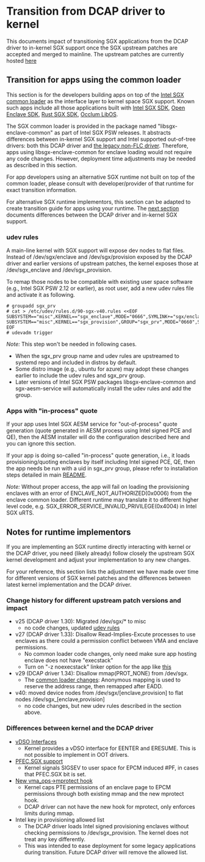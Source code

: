 Transition from DCAP driver to kernel
=====================================

This documents impact of transitioning SGX applications from the DCAP driver to in-kernel SGX support once the SGX upstream patches are accepted and merged to mainline.
The upstream patches are currently hosted [here](https://git.kernel.org/pub/scm/linux/kernel/git/tip/tip.git/log/?h=x86/sgx)

Transition for apps using the common loader
------------------------------------------
This section is for the developers building apps on top of the [Intel SGX common loader](https://github.com/intel/linux-sgx/blob/master/psw/enclave_common/sgx_enclave_common.h) as the interface layer to kernel space SGX support. Known such apps include all those applications built with [Intel SGX SDK](https://github.com/intel/linux-sgx), [Open Enclave SDK](https://github.com/openenclave/openenclave), [Rust SGX SDK](https://github.com/apache/incubator-teaclave-sgx-sdk), [Occlum LibOS](https://github.com/occlum/occlum). 

The SGX common loader is provided in the package named "libsgx-enclave-common" as part of Intel SGX PSW releases. It abstracts differences between in-kernel SGX support and Intel supported out-of-tree drivers: both this DCAP driver and [the legacy non-FLC driver](https://github.com/intel/linux-sgx-driver). Therefore,  apps using libsgx-enclave-common for enclave loading would not require any code changes. However, deployment time adjustments may be needed as described in this section.

For app developers using an alternative SGX runtime not built on top of the common loader, please consult with developer/provider of that runtime for exact transition information.

For alternative SGX runtime implementors, this section can be adapted to create transition guide for apps using your runtime. The [next section](#notes-for-runtime-implementors) documents differences between the DCAP driver and in-kernel SGX support.

### udev rules

A main-line kernel with SGX support will expose dev nodes to flat files.  Instead of /dev/sgx/enclave and /dev/sgx/provision exposed by the DCAP driver and earlier versions of upstream patches, the kernel exposes those at /dev/sgx_enclave and /dev/sgx_provision.

To remap those nodes to be compatible with existing user space software (e.g., Intel SGX PSW 2.12 or earlier), as root user, add a new udev rules file and activate it as following. 

```
# groupadd sgx_prv
# cat > /etc/udev/rules.d/90-sgx-v40.rules <<EOF
SUBSYSTEM=="misc",KERNEL=="sgx_enclave",MODE="0666",SYMLINK+="sgx/enclave"
SUBSYSTEM=="misc",KERNEL=="sgx_provision",GROUP="sgx_prv",MODE="0660",SYMLINK+="sgx/provision"
EOF
# udevadm trigger
```
*Note:* This step won't be needed in following cases. 
- When the sgx_prv group name and udev rules are upstreamed to systemd repo and included in distros by default. 
- Some distro image (e.g., ubuntu for azure) may adopt these changes earlier to include the udev rules and sgx_prv group.
- Later versions of Intel SGX PSW packages libsgx-enclave-common and sgx-aesm-service will automatically install the udev rules and add the group.

### Apps with "in-process" quote

If your app uses Intel SGX AESM service for "out-of-process" quote generation (quote generated in AESM process using Intel signed PCE and QE), then the AESM installer will do the configuration described here and you can ignore this section.

If your app is doing so-called "in-process" quote generation, i.e., it loads provisioning/quoting enclaves by itself including Intel signed PCE, QE, then the app needs be run with a uid in sgx_prv group, please refer to installation steps detailed in main [README](https://github.com/intel/SGXDataCenterAttestationPrimitives/tree/master/driver/linux#launching-an-enclave-with-provision-bit-set).

*Note:* Without proper access, the app will fail on loading the provisioning enclaves with an error of ENCLAVE_NOT_AUTHORIZED(0x0006) from the enclave common loader. Different runtime may translate it to different higher level code, e.g. SGX_ERROR_SERVICE_INVALID_PRIVILEGE(0x4004) in Intel SGX uRTS. 

Notes for runtime implementors
---------------------------------

If you are implementing an SGX runtime directly interacting with kernel or the DCAP driver, you need (likely already) follow closely the upstream SGX kernel development and adjust your implementation to any new changes.

For your reference, this section lists the adjustment we have made over time for different versions of SGX kernel patches and the differences between latest kernel implementation and the DCAP driver.

### Change history for different upstream patch versions and impact

- v25 (DCAP driver 1.30): Migrated /dev/sgx/* to misc
  - no code changes, updated [udev rules](https://github.com/intel/SGXDataCenterAttestationPrimitives/blob/771604d36945bba463e012702da8f306bccc2bf7/driver/linux/10-sgx.rules)
- v27 (DCAP driver 1.33): Disallow Read-Implies-Excute processes to use enclaves as there could a permission conflict between VMA and enclave permissions.
  - No common loader code changes, only need make sure app hosting enclave does not have "execstack"
  - Turn on "-z noexecstack" linker option for the app like [this](https://github.com/intel/linux-sgx/blob/master/SampleCode/SampleCommonLoader/Makefile#L35)
- v29 (DCAP driver 1.34): Disallow mmap(PROT_NONE) from /dev/sgx.
  - The [common loader changes](https://github.com/intel/linux-sgx/commit/32169592d0c4eecaed7c669e7f9147934eb0dfb5#diff-3d3b2c74e81956c18c2d7f74ad33ff6c1dadb7496d71697a1f6ec254255191fb): Anonymous mapping is used to reserve the address range, then remapped after EADD.
- v40: moved device nodes from /dev/sgx/\[enclave,provision\] to flat nodes /dev/sgx_\[enclave,provision\]
  - no code changes, but new udev rules described in the section above. 

### Differences between kernel and the DCAP driver

- [vDSO Interfaces](https://git.kernel.org/pub/scm/linux/kernel/git/tip/tip.git/commit/?h=x86/sgx&id=84664369520170f48546c55cbc1f3fbde9b1e140)
  - Kernel provides a vDSO interface for EENTER and ERESUME. This is not possible to implement in OOT drivers.
- [PFEC.SGX support](https://git.kernel.org/pub/scm/linux/kernel/git/tip/tip.git/commit/?h=x86/sgx&id=74faeee06db81a06add0def6a394210c8fef0ab7)
   - Kernel signals SIGSEV to user space for EPCM induced #PF, in cases that PFEC.SGX bit is set. 
- [New vma_ops->mprotect hook](https://git.kernel.org/pub/scm/linux/kernel/git/tip/tip.git/commit/?h=x86/sgx&id=95bb7c42ac8a94ce3d0eb059ad64430390351ccb)
  - Kernel caps PTE permissions of an enclave page to EPCM permissions through both existing mmap and the new mprotect hook.
  - DCAP driver can not have the new hook for mprotect, only enforces limits during mmap. 
- Intel key in provisioning allowed list
  - The DCAP driver loads Intel signed provisioning enclaves without checking permissions to /dev/sgx_provision. The kernel does not treat any key differently.
  - This was intended to ease deployment for some legacy applications during transition. Future DCAP driver will remove the allowed list.
